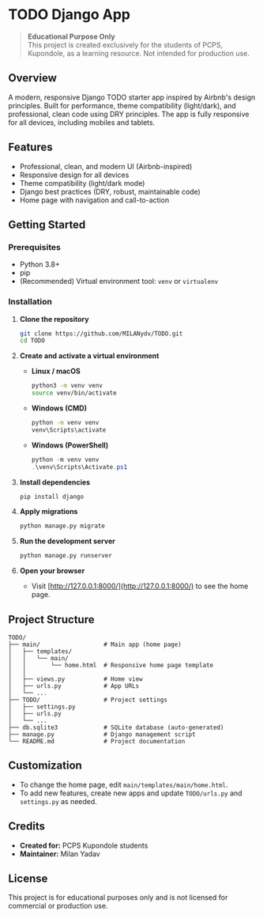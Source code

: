 # TODO Django App

> **Educational Purpose Only**  
> This project is created exclusively for the students of PCPS, Kupondole, as a learning resource. Not intended for production use.

## Overview

A modern, responsive Django TODO starter app inspired by Airbnb's design principles. Built for performance, theme compatibility (light/dark), and professional, clean code using DRY principles. The app is fully responsive for all devices, including mobiles and tablets.

## Features

- Professional, clean, and modern UI (Airbnb-inspired)
- Responsive design for all devices
- Theme compatibility (light/dark mode)
- Django best practices (DRY, robust, maintainable code)
- Home page with navigation and call-to-action

## Getting Started

### Prerequisites

- Python 3.8+
- pip
- (Recommended) Virtual environment tool: `venv` or `virtualenv`

### Installation

1. **Clone the repository**
   ```bash
   git clone https://github.com/MILANydv/TODO.git
   cd TODO
   ```
2. **Create and activate a virtual environment**

   - **Linux / macOS**
     ```bash
     python3 -m venv venv
     source venv/bin/activate
     ```
   - **Windows (CMD)**
     ```cmd
     python -m venv venv
     venv\Scripts\activate
     ```
   - **Windows (PowerShell)**
     ```powershell
     python -m venv venv
     .\venv\Scripts\Activate.ps1
     ```

3. **Install dependencies**
   ```bash
   pip install django
   ```
4. **Apply migrations**
   ```bash
   python manage.py migrate
   ```
5. **Run the development server**
   ```bash
   python manage.py runserver
   ```
6. **Open your browser**
   - Visit [http://127.0.0.1:8000/](http://127.0.0.1:8000/) to see the home page.

## Project Structure

```
TODO/
├── main/                  # Main app (home page)
│   ├── templates/
│   │   └── main/
│   │       └── home.html  # Responsive home page template
│   │
│   ├── views.py           # Home view
│   ├── urls.py            # App URLs
│   └── ...
├── TODO/                  # Project settings
│   ├── settings.py
│   ├── urls.py
│   └── ...
├── db.sqlite3             # SQLite database (auto-generated)
├── manage.py              # Django management script
└── README.md              # Project documentation
```

## Customization

- To change the home page, edit `main/templates/main/home.html`.
- To add new features, create new apps and update `TODO/urls.py` and `settings.py` as needed.

## Credits

- **Created for:** PCPS Kupondole students
- **Maintainer:** Milan Yadav

## License

This project is for educational purposes only and is not licensed for commercial or production use.
